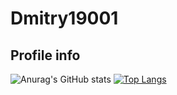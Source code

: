# Dmitry19001
## Profile info

![Anurag's GitHub stats](https://github-readme-stats-olive-theta.vercel.app/api?username=Dmitry19001&count_private=true)
[![Top Langs](https://github-readme-stats-olive-theta.vercel.app/api/top-langs/?username=Dmitry19001&exclude_repo=github-readme-stats,anuraghazra.github.io)](https://github.com/anuraghazra/github-readme-stats)
